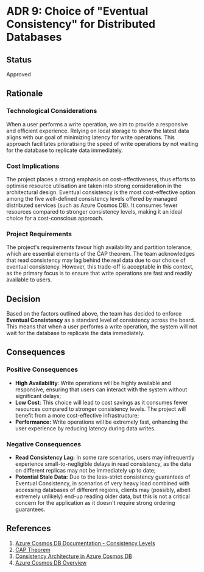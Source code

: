 # ADR 9: Choice of "Eventual Consistency" for Distributed Databases

## Status

Approved

## Rationale

### Technological Considerations

When a user performs a write operation, we aim to provide a responsive and efficient experience. Relying on local storage to show the latest data aligns with our goal of minimizing latency for write operations. This approach facilitates prioratising the speed of write operations by not waiting for the database to replicate data immediately.

### Cost Implications

The project places a strong emphasis on cost-effectiveness, thus efforts to optimise resource utilisation are taken into strong consideration in the architectural design. Eventual consistency is the most cost-effective option among the five well-defined consistency levels offered by managed distributed services (such as Azure Cosmos DB). It consumes fewer resources compared to stronger consistency levels, making it an ideal choice for a cost-conscious approach.

### Project Requirements

The project's requirements favour high availability and partition tolerance, which are essential elements of the CAP theorem. The team acknowledges that read consistency may lag behind the real data due to our choice of eventual consistency. However, this trade-off is acceptable in this context, as the primary focus is to ensure that write operations are fast and readily available to users.

## Decision

Based on the factors outlined above, the team has decided to enforce **Eventual Consistency** as a standard level of consistency across the board. This means that when a user performs a write operation, the system will not wait for the database to replicate the data immediately.

## Consequences

### Positive Consequences

* **High Availability**: Write operations will be highly available and responsive, ensuring that users can interact with the system without significant delays;
* **Low Cost**: This choice will lead to cost savings as it consumes fewer resources compared to stronger consistency levels. The project will benefit from a more cost-effective infrastructure;
* **Performance:** Write operations will be extremely fast, enhancing the user experience by reducing latency during data writes.

### Negative Consequences

* **Read Consistency Lag:** In some rare scenarios, users may infrequently experience small-to-negligible delays in read consistency, as the data on different replicas may not be immediately up to date;
* **Potential Stale Data:** Due to the less-strict consistency guarantees of Eventual Consistency, in scenarios of very heavy load combined with accessing databases of different regions, clients may (possibly, albeit extremely unlikely) end-up reading older data, but this is not a critical concern for the application as it doesn't require strong ordering guarantees.

## References
1. [Azure Cosmos DB Documentation - Consistency Levels](https://docs.microsoft.com/en-us/azure/cosmos-db/consistency-levels)
2. [CAP Theorem](https://en.wikipedia.org/wiki/CAP_theorem)
3. [Consistency Architecture in Azure Cosmos DB](https://mostafaelmasry.com/2020/07/20/consistency-architecture-in-azure-cosmos-db/)
4. [Azure Cosmos DB Overview](https://vmayakumar.wordpress.com/2020/02/11/azure-cosmos-db-overview/)
